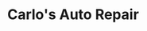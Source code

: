 ---
title: "Carlo's Auto Repair"
url: /lawrence-township/carlos-auto-repair/
shop: Autowerkstatt
---